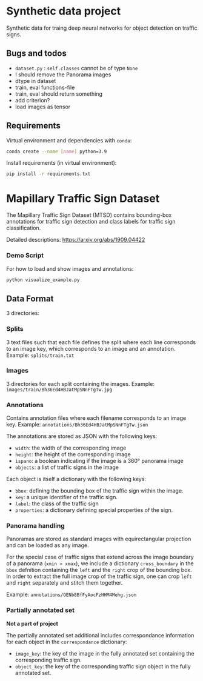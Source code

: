 # Synthetic data project
Synthetic data for traing deep neural networks for object detection on traffic signs.

## Bugs and todos
* `dataset.py` : `self.classes` cannot be of type `None`
* I should remove the Panorama images
* dtype in dataset
* train, eval functions-file
* train, eval should return something
* add criterion?
* load images as tensor


## Requirements
Virtual environment and dependencies with `conda`:
```bash
conda create --name [name] python=3.9
```

Install requirements (in virtual environment): 
```bash
pip install -r requirements.txt
```



# Mapillary Traffic Sign Dataset

The Mapillary Traffic Sign Dataset (MTSD) contains bounding-box annotations for traffic sign detection and class labels for traffic sign classification.

Detailed descriptions: https://arxiv.org/abs/1909.04422

### Demo Script

For how to load and show images and annotations:
```bash
python visualize_example.py
```

## Data Format

3 directories:

### Splits

3 text files such that each file defines the split where each line corresponds to an image key, which corresponds to an image and an annotation. Example: `splits/train.txt`

### Images

3 directories for each split containing the images.
Example: `images/train/Bh36Ed4HBJatMpSNnFTgTw.jpg`

### Annotations

Contains annotation files where each filename corresponds to an image key.
Example: `annotations/Bh36Ed4HBJatMpSNnFTgTw.json`

The annotations are stored as JSON with the following keys:

 - `width`: the width of the corresponding image
 - `height`: the height of the corresponding image
 - `ispano`: a boolean indicating if the image is a 360° panorama image
 - `objects`: a list of traffic signs in the image

 Each object is itself a dictionary with the following keys:

  - `bbox`: defining the bounding box of the traffic sign within the image.
  - `key`: a unique identifier of the traffic sign.
  - `label`: the class of the traffic sign
  - `properties`: a dictionary defining special properties of the sign.


### Panorama handling

Panoramas are stored as standard images with equirectangular projection and can be loaded as any
image.

For the special case of traffic signs that extend across the image boundary of a panorama (`xmin > xmax`),
we include a dictionary `cross_boundary` in the `bbox` defnition containing the `left` and the `right` crop
of the bounding box. In order to extract the full image crop of the traffic sign, one can crop `left` and
`right` separately and stitch them together.

Example: `annotations/OENb8BfFyAocFzHHM4Mehg.json`

### Partially annotated set
**Not a part of project**

The partially annotated set additional includes correspondance information for each object in
the `correspondance` dictionary:

  - `image_key`: the key of the image in the fully annotated set containing the corresponding traffic sign.
  - `object_key`: the key of the corresponding traffic sign object in the fully annotated set. 
